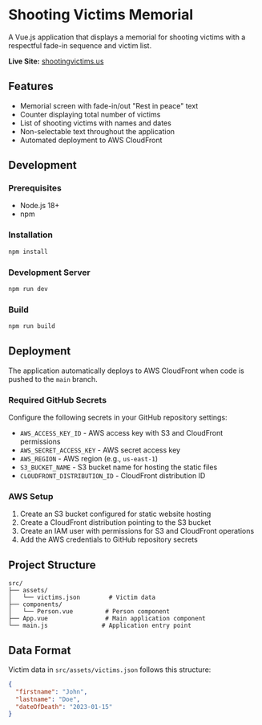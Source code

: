 # Shooting Victims Memorial

A Vue.js application that displays a memorial for shooting victims with a respectful fade-in sequence and victim list.

**Live Site:** [shootingvictims.us](https://shootingvictims.us)

## Features

- Memorial screen with fade-in/out "Rest in peace" text
- Counter displaying total number of victims
- List of shooting victims with names and dates
- Non-selectable text throughout the application
- Automated deployment to AWS CloudFront

## Development

### Prerequisites

- Node.js 18+
- npm

### Installation

```bash
npm install
```

### Development Server

```bash
npm run dev
```

### Build

```bash
npm run build
```

## Deployment

The application automatically deploys to AWS CloudFront when code is pushed to the `main` branch.

### Required GitHub Secrets

Configure the following secrets in your GitHub repository settings:

- `AWS_ACCESS_KEY_ID` - AWS access key with S3 and CloudFront permissions
- `AWS_SECRET_ACCESS_KEY` - AWS secret access key
- `AWS_REGION` - AWS region (e.g., `us-east-1`)
- `S3_BUCKET_NAME` - S3 bucket name for hosting the static files
- `CLOUDFRONT_DISTRIBUTION_ID` - CloudFront distribution ID

### AWS Setup

1. Create an S3 bucket configured for static website hosting
2. Create a CloudFront distribution pointing to the S3 bucket
3. Create an IAM user with permissions for S3 and CloudFront operations
4. Add the AWS credentials to GitHub repository secrets

## Project Structure

```
src/
├── assets/
│   └── victims.json        # Victim data
├── components/
│   └── Person.vue         # Person component
├── App.vue                # Main application component
└── main.js               # Application entry point
```

## Data Format

Victim data in `src/assets/victims.json` follows this structure:

```json
{
  "firstname": "John",
  "lastname": "Doe", 
  "dateOfDeath": "2023-01-15"
}
```